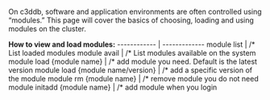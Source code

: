 On c3ddb, software and application environments are often controlled using “modules.” This page will cover the basics of choosing, loading and using modules on the cluster.

**How to view and load modules:**
------------ | -------------
module list | /* List loaded modules
module avail | /* List modules available on the system
module load {module name} | /* add module you need. Default is the latest version
module load {module name/version} | /* add a specific version of the module
module rm {module name} | /* remove module you do not need
module initadd {module name} | /* add module when you login